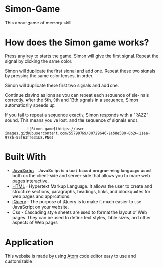# Simon-Game

This about game of memory skill.

# How does the Simon game works?

Press any key to starts the game. Simon will give the first signal. Repeat the signal by clicking the same color.

Simon will duplicate the first signal and add one. Repeat these two signals by pressing the same color lenses, in order.

Simon will duplicate these first two signals and add one.

Continue playing as long as you can repeat each sequence of sig- nals correctly. After the 5th, 9th and 13th signals in a sequence, Simon automatically speeds up.

If you fail to repeat a sequence exactly, Simon responds with a "RAZZ" sound. This means you've lost, and the sequence of signals ends.


              ![Simon game](https://user-images.githubusercontent.com/55799769/80729646-2ab8e580-8b26-11ea-9786-55f63ff631b8.PNG)
             
             
# Built With

* [JavaScript](https://www.javascript.com/) - JavaScript is a text-based programming language used both on the client-side and server-side that allows you to make web pages interactive.
* [HTML](https://html.com/) - Hypertext Markup Language. It allows the user to create and structure sections, paragraphs, headings, links, and blockquotes for web pages and applications.
* [jQuery](https://jquery.com/) - The purpose of jQuery is to make it much easier to use JavaScript on your website. 
* Css - Cascading style sheets are used to format the layout of Web pages. They can be used to define text styles, table sizes, and other aspects of Web pages

# Application

This website is made by using [Atom](https://atom.io/) code editor easy to use and customizable

